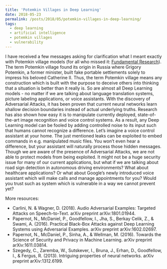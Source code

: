 ```yaml
---
title: 'Potemkin Villages in Deep Learning'
date: 2018-05-23
permalink: /posts/2018/05/potemkin-villages-in-deep-learning/
tags:
  - deep learning
  - artificial intelligence
  - potemkin villages
  - vulnerability
---
```


I have received a few messages asking for clarification what I meant exactly with Potemkin village models (for all who missed it: [Fundamental Research](https://www.linkedin.com/feed/update/urn:li:activity:6404898880927993856)). The term Potemkin village found its origin in Russia where Grigory Potemkin, a former minister, built fake portable settlements solely to impress his beloved Catherine II. Thus, the term Potemkin village means any construction which is built with the purpose to deceive others into thinking that a situation is better than it really is. So are almost all Deep Learning models - no matter if we are talking about language translation systems, picture labeling applications, or voice assistants. With the discovery of Adversarial Attacks, it has been proven that current neural networks learn shallow decision boundaries instead of actual underlying truths. Research has also shown how easy it is to manipulate currently deployed, state-of-the-art image recognition and voice control systems. As a result, any Deep Learning model can be fooled by adding controlled noise to its input such that humans cannot recognize a difference. Let’s imagine a voice control assistant at your home. The just mentioned leaks can be exploited to embed commands in e.g. manipulated music files. You won’t even hear a difference, but your assistant will naturally process those hidden messages. Though we are aware of the presence of Adversarial Attacks, we are not able to protect models from being exploited. It might not be a huge security issue for many of our current applications, but what if we are talking about road sign detection in autonomous driving environments? What about healthcare applications? Or what about Google’s newly introduced voice assistant which will make calls and manage appointments for you? Would you trust such as system which is vulnerable in a way we cannot prevent yet?

More resources:

* Carlini, N. & Wagner, D. (2018). Audio Adversarial Examples: Targeted Attacks on Speech-to-Text. arXiv preprint arXiv:1801.01944.
* Papernot, N., McDaniel, P., Goodfellow, I., Jha, S., Berkay Celik, Z., & Swami, A. (2016). Practical Black-Box Attacks against Deep Learning Systems using Adversarial Examples. arXiv preprint arXiv:1602.02697.
* Papernot, N., McDaniel, P., Sinha, A., & Wellman, M. (2016). Towards the Science of Security and Privacy in Machine Learning. arXiv preprint arXiv:1611.03814.
* Szegedy, C., Zaremba, W., Sutskever, I., Bruna, J., Erhan, D., Goodfellow, I., & Fergus, R. (2013). Intriguing properties of neural networks. arXiv preprint arXiv:1312.6199.
